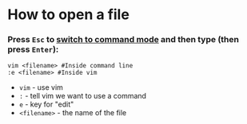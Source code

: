 # How to open a file

### Press `Esc` to [switch to command mode](/vim/how-to-switch-to-command-mode) and then type (then press `Enter`):

```text
vim <filename> #Inside command line
:e <filename> #Inside vim
```

- ``vim`` - use vim
- ``:`` - tell vim we want to use a command
- ```e``` - key for "edit"
- ``<filename>`` - the name of the file



